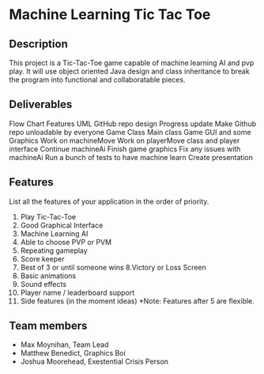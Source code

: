 # Machine Learning Tic Tac Toe

## Description

This project is a Tic-Tac-Toe game capable of machine learning AI and pvp play. It will use object oriented Java design and class inheritance to break the program into functional and collaboratable pieces. 

## Deliverables

Flow Chart 
Features 
UML 
GitHub repo 
design 
Progress update 
Make Github repo unloadable by everyone 
Game Class 
Main class 
Game GUI and some Graphics 
Work on machineMove 
Work on playerMove class and player interface 
Continue machineAi 
Finish game graphics 
Fix any issues with machineAi 
Run a bunch of tests to have machine learn 
Create presentation 

## Features 
List all the features of your application in the order of priority.
1. Play Tic-Tac-Toe 
2. Good Graphical Interface 
3. Machine Learning AI 
4. Able to choose PVP or PVM 
5. Repeating gameplay 
6. Score keeper 
7. Best of 3 or until someone wins 
8.Victory or Loss Screen 
9. Basic animations 
10. Sound effects 
11. Player name / leaderboard support 
12. Side features (in the moment ideas) 
*Note: Features after 5 are flexible. 

## Team members

* Max Moynihan, Team Lead
* Matthew Benedict, Graphics Boi
* Joshua Moorehead, Exestential Crisis Person
